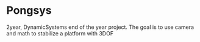 # Pongsys
2year, DynamicSystems end of the year project. The goal is to use camera and math to stabilize a platform with 3DOF
